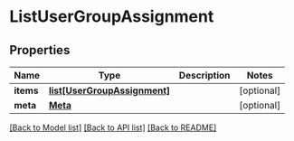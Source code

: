 # ListUserGroupAssignment

## Properties
Name | Type | Description | Notes
------------ | ------------- | ------------- | -------------
**items** | [**list[UserGroupAssignment]**](UserGroupAssignment.md) |  | [optional] 
**meta** | [**Meta**](Meta.md) |  | [optional] 

[[Back to Model list]](../README.md#documentation-for-models) [[Back to API list]](../README.md#documentation-for-api-endpoints) [[Back to README]](../README.md)


